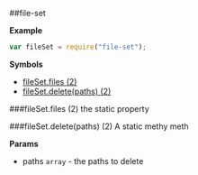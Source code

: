 <a name="module_file-set"></a>
##file-set

  
**Example**  
```js
var fileSet = require("file-set");
```
**Symbols**  
  * [fileSet.files (2)](#module_file-set#files)
  * [fileSet.delete(paths) (2)](#module_file-set#delete)

<a name="module_file-set#files"></a>
###fileSet.files (2)
the static property

  
<a name="module_file-set#delete"></a>
###fileSet.delete(paths) (2)
A static methy meth

**Params**

- paths `array` - the paths to delete

